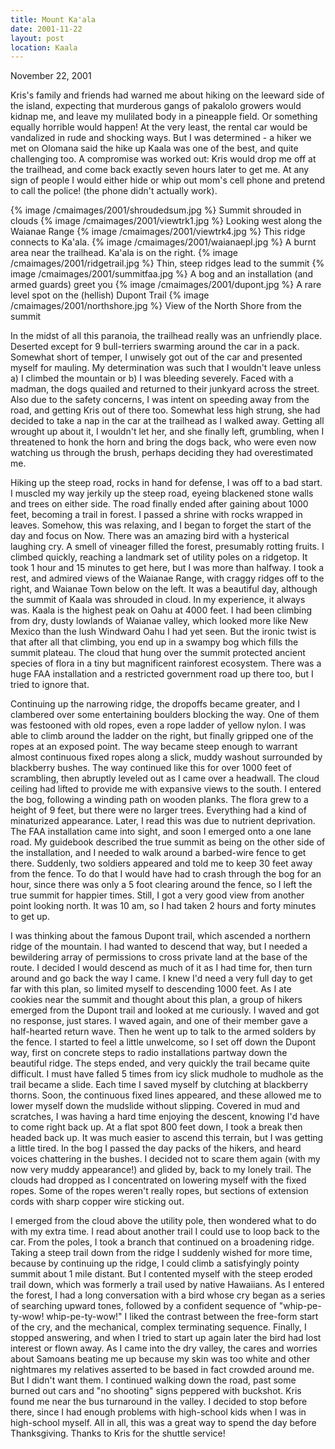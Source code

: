 ```yaml
---
title: Mount Ka'ala
date: 2001-11-22
layout: post
location: Kaala
---
```


November 22, 2001

Kris's family and friends had warned me about hiking on the leeward side of the island,
expecting that murderous gangs of pakalolo growers would kidnap me, and leave my
mulilated body in a pineapple field. Or something equally horrible would happen!
At the very least, the rental car would be vandalized in rude and shocking ways.
But I was determined - a hiker we met on Olomana said the hike up Kaala was one of
the best, and quite challenging too. A compromise was worked out: Kris would drop
me off at the trailhead, and come back exactly seven hours later to get me. At any
sign of people I would either hide or whip out mom's cell phone and pretend to
call the police! (the phone didn't actually work).

{% image /cmaimages/2001/shroudedsum.jpg %}
Summit shrouded in clouds
{% image /cmaimages/2001/viewtrk1.jpg %}
Looking west along the Waianae Range
{% image /cmaimages/2001/viewtrk4.jpg %}
This ridge connects to Ka'ala.
{% image /cmaimages/2001/waianaepl.jpg %}
A burnt area near the trailhead. Ka'ala is on the right.
{% image /cmaimages/2001/ridgetrail.jpg %}
Thin, steep ridges lead to the summit
{% image /cmaimages/2001/summitfaa.jpg %}
A bog and an installation (and armed guards) greet you
{% image /cmaimages/2001/dupont.jpg %}
A rare level spot on the (hellish) Dupont Trail
{% image /cmaimages/2001/northshore.jpg %}
View of the North Shore from the summit


In the midst of all this paranoia, the trailhead really was an unfriendly place.
Deserted except for 9 bull-terriers swarming around the car in a pack. Somewhat
short of temper, I unwisely got out of the car and presented myself for mauling.
My determination was such that I wouldn't leave unless a) I climbed the mountain
or b) I was bleeding severely. Faced with a madman, the dogs quailed
and returned to their junkyard across the street. Also due to the safety concerns,
I was intent on speeding away from the road, and getting Kris out of there too.
Somewhat less high strung, she had decided to take a nap in the car at the trailhead
as I walked away. Getting all wrought up about it, I wouldn't let her, and she 
finally left, grumbling, when I threatened to honk the horn and bring the dogs
back, who were even now watching us through the brush, perhaps deciding they
had overestimated me.


Hiking up the steep road, rocks in hand for defense, I was off to a bad start.
I muscled my way jerkily up the steep road, eyeing blackened stone walls and trees
on either side. The road finally ended after gaining about 1000 feet, becoming a
trail in forest. I passed a shrine with rocks wrapped in leaves. Somehow, this
was relaxing, and I began to forget the start of the day and focus on Now. There
was an amazing bird with a hysterical laughing cry. A smell of vineager filled
the forest, presumably rotting fruits. I climbed quickly, reaching a landmark
set of utility poles on a ridgetop. It took 1 hour and 15 minutes to get here,
but I was more than halfway. I took a rest, and admired views of the Waianae
Range, with craggy ridges off to the right, and Waianae Town below on the left.
It was a beautiful day, although the summit of Kaala was shrouded in cloud.
In my experience, it always was. Kaala is the highest peak on Oahu at 4000 feet.
I had been climbing from dry, dusty lowlands of Waianae valley, which looked
more like New Mexico than the lush Windward Oahu I had yet seen. But the ironic
twist is that after all that climbing, you end up in a swampy bog which fills
the summit plateau. The cloud that hung over the summit protected ancient species
of flora in a tiny but magnificent rainforest ecosystem. There was a huge FAA installation
and a restricted government road up there too, but I tried to ignore that.


Continuing up the narrowing ridge, the dropoffs became greater, and I clambered
over some entertaining boulders blocking the way. One of them was festooned with
old ropes, even a rope ladder of yellow nylon. I was able to climb around the ladder
on the right, but finally gripped one of the ropes at an exposed point. The
way became steep enough to warrant almost continuous fixed ropes along a slick,
muddy washout surrounded by blackberry bushes. The way continued like this for
over 1000 feet of scrambling, then abruptly leveled out as I came over a headwall.
The cloud ceiling had lifted to provide me with expansive views to the south. 
I entered the bog, following a winding path on wooden planks. The flora grew to
a height of 9 feet, but there were no larger trees. Everything had a kind of
minaturized appearance. Later, I read this was due to nutrient deprivation.
The FAA installation came into sight, and soon I emerged onto a one lane road.
My guidebook described the true summit as being on the other side of the installation,
and I needed to walk around a barbed-wire fence to get there. Suddenly, two soldiers
appeared and told me to keep 30 feet away from the fence. To do that I would have had
to crash through the bog for an hour, since there was only a 5 foot clearing around
the fence, so I left the true summit for happier times. Still, I got a very good
view from another point looking north. It was 10 am, so I had taken 2 hours and
forty minutes to get up.


I was thinking about the famous Dupont trail, which ascended a northern ridge of the 
mountain. I had wanted to descend that way, but I needed a bewildering array of permissions
to cross private land at the base of the route. I decided I would descend as much
of it as I had time for, then turn around and go back the way I came. I knew I'd need
a very full day to get far with this plan, so limited myself to descending 1000 feet.
As I ate cookies near the summit and thought about this plan, a group of hikers 
emerged from the Dupont trail and looked at me curiously. I waved and got no response,
just stares. I waved again, and one of their member gave a half-hearted return wave.
Then he went up to talk to the armed solders by the fence. I started to feel a little
unwelcome, so I set off down the Dupont way, first on concrete steps to radio installations
partway down the beautiful ridge. The steps ended, and very quickly the trail became
quite difficult. I must have falled 5 times from icy slick mudhole to mudhole as
the trail became a slide. Each time I saved myself by clutching at blackberry thorns.
Soon, the continuous fixed lines appeared, and these allowed me to lower myself down
the mudslide without slipping. Covered in mud and scratches, I was having a hard time
enjoying the descent, knowing I'd have to come right back up. At a flat spot 800 feet
down, I took a break then headed back up. It was much easier to ascend this terrain,
but I was getting a little tired. In the bog I passed the day packs of the hikers,
and heard voices chattering in the bushes. I decided not to scare them again (with my
now very muddy appearance!) and glided by, back to my lonely trail. The clouds
had dropped as I concentrated on lowering myself with the fixed ropes. Some of the
ropes weren't really ropes, but sections of extension cords with sharp copper wire
sticking out. 


I emerged from the cloud above the utility pole, then wondered what
to do with my extra time. I read about another trail I could use to loop back to
the car. From the poles, I took a branch that continued on a broadening ridge.
Taking a steep trail down from the ridge I suddenly wished for more time, because
by continuing up the ridge, I could climb a satisfyingly pointy summit about 1 mile
distant. But I contented myself with the steep eroded trail down, which was formerly
a trail used by native Hawaiians. As I entered the forest, I had a long conversation
with a bird whose cry began as a series of searching upward tones, followed by a
confident sequence of "whip-pe-ty-wow! whip-pe-ty-wow!" I liked the contrast between
the free-form start of the cry, and the mechanical, complex terminating sequence.
Finally, I stopped answering, and when I tried to start up again later the bird
had lost interest or flown away. As I came into the dry valley, the cares and
worries about Samoans beating me up because my skin was too white and other nightmares
my relatives asserted to be based in fact crowded around me. But I didn't want them.
I continued walking down the road, past some burned out cars and "no shooting" signs
peppered with buckshot. Kris found me near the bus turnaround in the valley. I
decided to stop before there, since I had enough problems with high-school kids
when I was in high-school myself. All in all, this was a great way to spend the
day before Thanksgiving. Thanks to Kris for the shuttle service!



